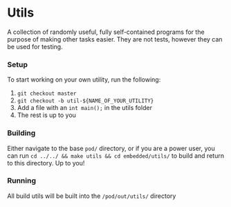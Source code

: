 # Utils

A collection of randomly useful, fully self-contained programs for the purpose of
making other tasks easier. They are not tests, however they can be used for
testing.

### Setup

To start working on your own utility, run the following:

1. `git checkout master`
2. `git checkout -b util-${NAME_OF_YOUR_UTILITY}`
3. Add a file with an `int main();` in the utils folder
4. The rest is up to you

### Building

Either navigate to the base `pod/` directory, or if you are a power user, you
can run `cd ../../ && make utils && cd embedded/utils/` to build and return to
this directory. Up to you!

### Running

All build utils will be built into the `/pod/out/utils/` directory

